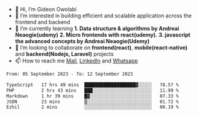 - 👋 Hi, I’m Gideon Owolabi
- 👀 I’m interested in building efficient and scalable application across the frontend and backend
- 🌱 I’m currently learning <b>1. Data structure & algorithms by Andreai Neaogie(udemy)</b> <b>2. Micro frontends with react(udemy).</b>  <b>3. javascript the advanced concepts by Andreai Neaogie(Udemy)</b>
- 💞️ I’m looking to collaborate on <b>frontend(react)</b>, <b>mobile(react-native)</b> and <b>backend(Nodejs, Laravel)</b> projects
- 📫 How to reach me <a href="mailto:gideoniyin2021@gmail.com">Mail</a>, <a href="https://www.linkedin.com/in/gideon-owolabi-9b667a232/">LinkedIn</a> and <a href="https://wa.me/2348055377085">Whatsapp</a>

<!---
gude1/gude1 is a ✨ special ✨ repository because its `README.md` (this file) appears on your GitHub profile.
You can click the Preview link to take a look at your changes.
--->

<!--START_SECTION:waka-->

```txt
From: 05 September 2023 - To: 12 September 2023

TypeScript   17 hrs 49 mins  ███████████████████▓░░░░░   78.57 %
PHP          2 hrs 43 mins   ███░░░░░░░░░░░░░░░░░░░░░░   11.99 %
Markdown     1 hr 39 mins    █▓░░░░░░░░░░░░░░░░░░░░░░░   07.33 %
JSON         23 mins         ▒░░░░░░░░░░░░░░░░░░░░░░░░   01.72 %
Ezhil        2 mins          ░░░░░░░░░░░░░░░░░░░░░░░░░   00.19 %
```

<!--END_SECTION:waka-->
